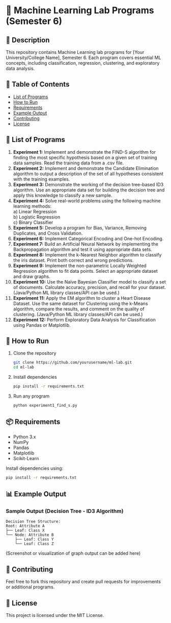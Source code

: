 # 📌 Machine Learning Lab Programs (Semester 6)

## 📖 Description
This repository contains Machine Learning lab programs for [Your University/College Name], Semester 6. 
Each program covers essential ML concepts, including classification, regression, clustering, and exploratory data analysis.

## 📜 Table of Contents
- [List of Programs](#list-of-programs)
- [How to Run](#how-to-run)
- [Requirements](#requirements)
- [Example Output](#example-output)
- [Contributing](#contributing)
- [License](#license)

## 📂 List of Programs
1. **Experiment 1:** Implement and demonstrate the FIND-S algorithm for finding the most specific hypothesis based on a given set of training data samples. Read the training data from a .csv file.
2. **Experiment 2:** Implement and demonstrate the Candidate Elimination algorithm to output a description of the set of all hypotheses consistent with the training examples.
3. **Experiment 3:** Demonstrate the working of the decision tree-based ID3 algorithm. Use an appropriate data set for building the decision tree and apply this knowledge to classify a new sample.
4. **Experiment 4:** Solve real-world problems using the following machine learning methods:  
   a) Linear Regression  
   b) Logistic Regression  
   c) Binary Classifier  
5. **Experiment 5:** Develop a program for Bias, Variance, Removing Duplicates, and Cross Validation.
6. **Experiment 6:** Implement Categorical Encoding and One-hot Encoding.
7. **Experiment 7:** Build an Artificial Neural Network by implementing the Backpropagation algorithm and test it using appropriate data sets.
8. **Experiment 8:** Implement the k-Nearest Neighbor algorithm to classify the iris dataset. Print both correct and wrong predictions.
9. **Experiment 9:** Implement the non-parametric Locally Weighted Regression algorithm to fit data points. Select an appropriate dataset and draw graphs.
10. **Experiment 10:** Use the Naïve Bayesian Classifier model to classify a set of documents. Calculate accuracy, precision, and recall for your dataset. (Java/Python ML library classes/API can be used.)
11. **Experiment 11:** Apply the EM algorithm to cluster a Heart Disease Dataset. Use the same dataset for Clustering using the k-Means algorithm, compare the results, and comment on the quality of clustering. (Java/Python ML library classes/API can be used.)
12. **Experiment 12:** Perform Exploratory Data Analysis for Classification using Pandas or Matplotlib.

## 🚀 How to Run
1. Clone the repository
   ```sh
   git clone https://github.com/yourusername/ml-lab.git
   cd ml-lab
   ```
2. Install dependencies
   ```sh
   pip install -r requirements.txt
   ```
3. Run any program
   ```sh
   python experiment1_find_s.py
   ```

## 📦 Requirements
- Python 3.x
- NumPy
- Pandas
- Matplotlib
- Scikit-Learn

Install dependencies using:
```sh
pip install -r requirements.txt
```

## 📊 Example Output
### Sample Output (Decision Tree - ID3 Algorithm)
```
Decision Tree Structure:
Root: Attribute A
├── Leaf: Class X
└── Node: Attribute B
    ├── Leaf: Class Y
    └── Leaf: Class Z
```
(Screenshot or visualization of graph output can be added here)

## 🤝 Contributing
Feel free to fork this repository and create pull requests for improvements or additional programs.

## 📜 License
This project is licensed under the MIT License.
